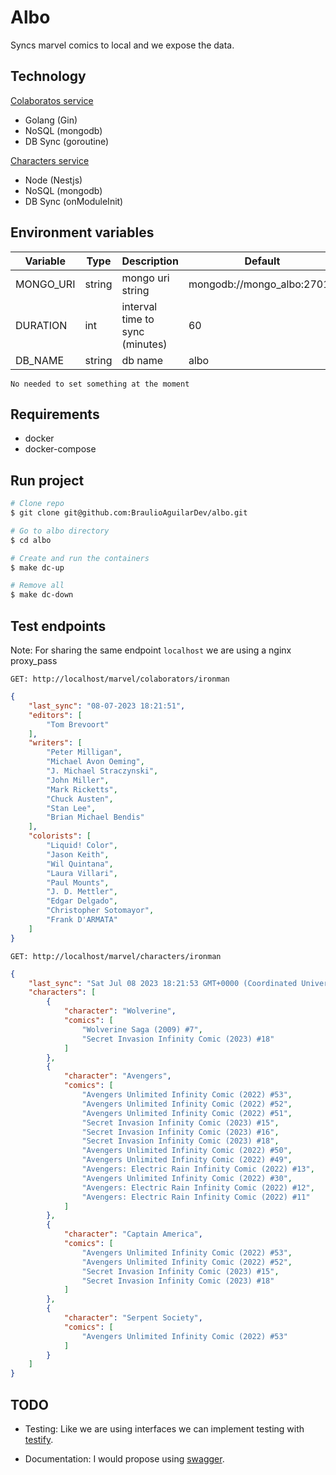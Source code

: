 # Albo

Syncs marvel comics to local and we expose the data.

## Technology

[Colaboratos service](/services/colaborator/README.md)
- Golang (Gin)
- NoSQL (mongodb)
- DB Sync (goroutine)

[Characters service](/services/character/README.md)
- Node (Nestjs)
- NoSQL (mongodb)
- DB Sync (onModuleInit)

## Environment variables 

| Variable  | Type  | Description  | Default  |
|---|---|---|---|
| MONGO_URI | string | mongo uri string  | mongodb://mongo_albo:27017 |
| DURATION |  int | interval time to sync (minutes) | 60 |
| DB_NAME | string | db name | albo |

`No needed to set something at the moment`


## Requirements

* docker
* docker-compose

## Run project

```sh
# Clone repo
$ git clone git@github.com:BraulioAguilarDev/albo.git

# Go to albo directory
$ cd albo

# Create and run the containers
$ make dc-up

# Remove all
$ make dc-down
```

## Test endpoints

Note: For sharing the same endpoint `localhost` we are using a nginx proxy_pass

`GET: http://localhost/marvel/colaborators/ironman`

```json
{
	"last_sync": "08-07-2023 18:21:51",
	"editors": [
		"Tom Brevoort"
	],
	"writers": [
		"Peter Milligan",
		"Michael Avon Oeming",
		"J. Michael Straczynski",
		"John Miller",
		"Mark Ricketts",
		"Chuck Austen",
		"Stan Lee",
		"Brian Michael Bendis"
	],
	"colorists": [
		"Liquid! Color",
		"Jason Keith",
		"Wil Quintana",
		"Laura Villari",
		"Paul Mounts",
		"J. D. Mettler",
		"Edgar Delgado",
		"Christopher Sotomayor",
		"Frank D'ARMATA"
	]
}
```

`GET: http://localhost/marvel/characters/ironman`

```json
{
	"last_sync": "Sat Jul 08 2023 18:21:53 GMT+0000 (Coordinated Universal Time)",
	"characters": [
		{
			"character": "Wolverine",
			"comics": [
				"Wolverine Saga (2009) #7",
				"Secret Invasion Infinity Comic (2023) #18"
			]
		},
		{
			"character": "Avengers",
			"comics": [
				"Avengers Unlimited Infinity Comic (2022) #53",
				"Avengers Unlimited Infinity Comic (2022) #52",
				"Avengers Unlimited Infinity Comic (2022) #51",
				"Secret Invasion Infinity Comic (2023) #15",
				"Secret Invasion Infinity Comic (2023) #16",
				"Secret Invasion Infinity Comic (2023) #18",
				"Avengers Unlimited Infinity Comic (2022) #50",
				"Avengers Unlimited Infinity Comic (2022) #49",
				"Avengers: Electric Rain Infinity Comic (2022) #13",
				"Avengers Unlimited Infinity Comic (2022) #30",
				"Avengers: Electric Rain Infinity Comic (2022) #12",
				"Avengers: Electric Rain Infinity Comic (2022) #11"
			]
		},
		{
			"character": "Captain America",
			"comics": [
				"Avengers Unlimited Infinity Comic (2022) #53",
				"Avengers Unlimited Infinity Comic (2022) #52",
				"Secret Invasion Infinity Comic (2023) #15",
				"Secret Invasion Infinity Comic (2023) #18"
			]
		},
		{
			"character": "Serpent Society",
			"comics": [
				"Avengers Unlimited Infinity Comic (2022) #53"
			]
		}
	]
}
```

## TODO

- Testing: Like we are using interfaces we can implement testing with [testify](https://github.com/stretchr/testify).

- Documentation: I would propose using [swagger](https://swagger.io/).
